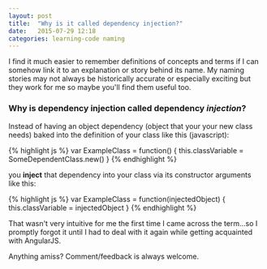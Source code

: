 ```yaml
---
layout: post
title:  "Why is it called dependency injection?"
date:   2015-07-29 12:18
categories: learning-code naming
---
```


I find it much easier to remember definitions of concepts and terms if I can somehow link it to an explanation or story behind its name. My naming stories may not always be historically accurate or especially exciting but they work for me so maybe you'll find them useful too.

### Why is dependency injection called dependency *injection*?

Instead of having an object dependency (object that your your new class needs) baked into the definition of your class like this (javascript):

{% highlight js %}
var ExampleClass = function() {
  this.classVariable = SomeDependentClass.new()
}
{% endhighlight %}

you __**inject**__ that dependency into your class via its constructor arguments like this:

{% highlight js %}
var ExampleClass = function(injectedObject) {
  this.classVariable = injectedObject
}
{% endhighlight %}

That wasn't very intuitive for me the first time I came across the term...so I promptly forgot it until I had to deal with it again while getting acquainted with AngularJS.

Anything amiss? Comment/feedback is always welcome.
